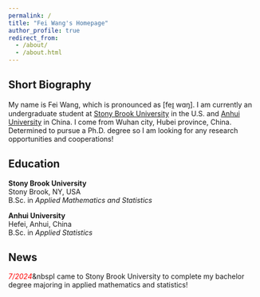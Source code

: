 ```yaml
---
permalink: /
title: "Fei Wang's Homepage"
author_profile: true
redirect_from: 
  - /about/
  - /about.html
---
```

## Short Biography
My name is Fei Wang, which is pronounced as \[feɪ̯ wɑŋ\]. I am currently an undergraduate student at [Stony Brook University](https://www.stonybrook.edu) in the U.S. and [Anhui University](https://www.ahu.edu.cn) in China. I come from Wuhan city, Hubei province, China. Determined to pursue a Ph.D. degree so I am looking for any research opportunities and cooperations!         
## Education
**Stony Brook University**<br>
Stony Brook, NY, USA<br>
B.Sc. in *Applied Mathematics and Statistics*


**Anhui University**<br>
Hefei, Anhui, China<br>
B.Sc. in *Applied Statistics*
## News
<span style="color: red;">*7/2024*</span>&nbspI came to Stony Brook University to complete my bachelor degree majoring in applied mathematics and statistics! 

